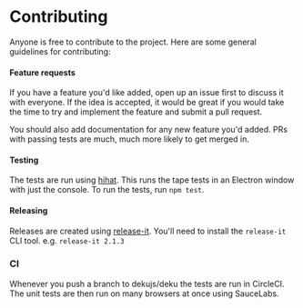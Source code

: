 # Contributing

Anyone is free to contribute to the project. Here are some general guidelines for contributing:

#### Feature requests

If you have a feature you'd like added, open up an issue first to discuss it with everyone. If the idea is accepted, it would be great if you would take the time to try and implement the feature and submit a pull request.

You should also add documentation for any new feature you'd added. PRs with passing tests are much, much more likely to get merged in.

#### Testing

The tests are run using [hihat](https://github.com/Jam3/hihat). This runs the tape tests in an Electron window with just the console. To run the tests, run `npm test`.

#### Releasing

Releases are created using [release-it](https://github.com/webpro/release-it). You'll need to install the `release-it` CLI tool. e.g. `release-it 2.1.3`

### CI

Whenever you push a branch to dekujs/deku the tests are run in CircleCI. The unit tests are then run on many browsers at once using SauceLabs.

